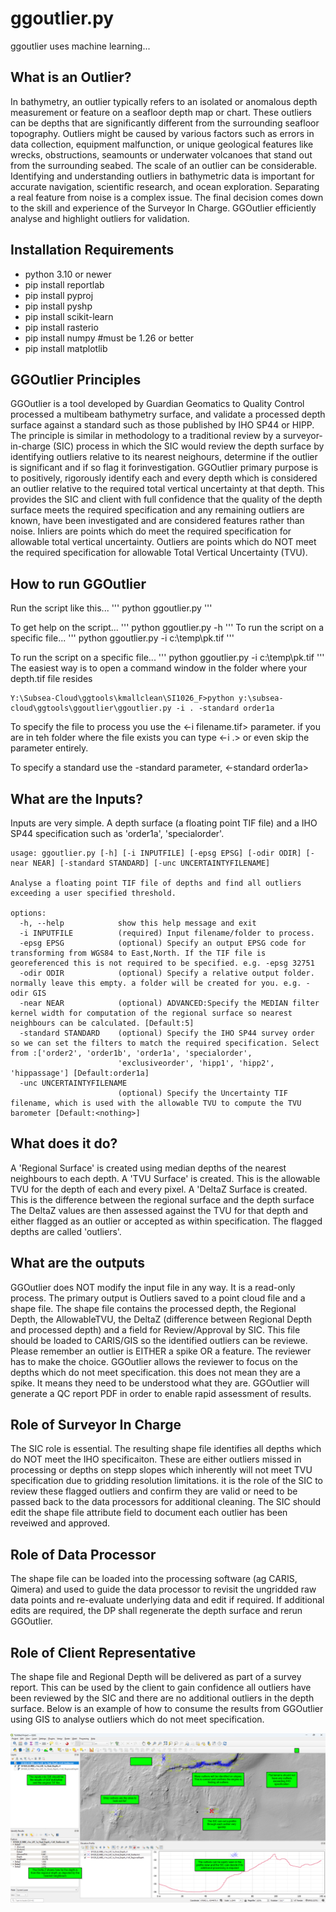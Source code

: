 # ggoutlier.py
ggoutlier uses machine learning...

## What is an Outlier?
In bathymetry, an outlier typically refers to an isolated or anomalous depth measurement or feature on a seafloor depth map or chart. These outliers can be depths that are significantly different from the surrounding seafloor topography. Outliers might be caused by various factors such as errors in data collection, equipment malfunction, or unique geological features like wrecks, obstructions, seamounts or underwater volcanoes that stand out from the surrounding seabed. The scale of an outlier can be considerable. Identifying and understanding  outliers in bathymetric data is important for accurate navigation, scientific research, and ocean exploration. Separating a real feature from noise is a complex issue. The final decision comes down to the skill and experience of the Surveyor In Charge. GGOutlier efficiently analyse and highlight outliers for validation.

## Installation Requirements
* python 3.10 or newer
* pip install reportlab
* pip install pyproj
* pip install pyshp
* pip install scikit-learn
* pip install rasterio
* pip install numpy #must be 1.26 or better
* pip install matplotlib

## GGOutlier Principles
GGOutlier is a tool developed by Guardian Geomatics to Quality Control processed a multibeam bathymetry surface, and validate a processed depth surface against a standard such as those published by IHO SP44 or HIPP. The principle is similar in methodology to a traditional  review by a surveyor-in-charge (SIC) process in which the SIC would review the depth surface by identifying outliers relative to its nearest neighours, determine if the outlier is significant and if so flag it forinvestigation.
GGOutlier primary purpose is to positively, rigorously identify each and every depth which is considered an outlier relative to the required total vertical uncertainty at that depth. This provides the SIC and client with full confidence that the quality of the depth surface meets the required specification and any remaining outliers are known, have been investigated and are considered features rather than noise.
Inliers are points which do meet the required specification for allowable total vertical uncertainty.
Outliers are points which do NOT meet the required specification for allowable Total Vertical Uncertainty (TVU).

## How to run GGOutlier
Run the script like this...
'''
python ggoutlier.py
'''

To get help on the script...
'''
python ggoutlier.py -h
'''
To run the script on a specific file...
'''
python ggoutlier.py -i c:\temp\pk.tif
'''

To run the script on a specific file...
'''
python ggoutlier.py -i c:\temp\pk.tif
'''
The easiest way is to open a command window in the folder where your depth.tif file resides

```
Y:\Subsea-Cloud\ggtools\kmallclean\SI1026_F>python y:\subsea-cloud\ggtools\ggoutlier\ggoutlier.py -i . -standard order1a
```

To specify the file to process you use the <-i filename.tif> parameter.  if you are in teh folder where the file exists you can type <-i .> or even skip the parameter entirely.

To specify a standard use the -standard parameter, <-standard order1a>

## What are the Inputs?
Inputs are very simple. A depth surface (a floating point TIF file) and a IHO SP44 specification such
as 'order1a', 'specialorder'.

```
usage: ggoutlier.py [-h] [-i INPUTFILE] [-epsg EPSG] [-odir ODIR] [-near NEAR] [-standard STANDARD] [-unc UNCERTAINTYFILENAME]

Analyse a floating point TIF file of depths and find all outliers exceeding a user specified threshold.

options:
  -h, --help            show this help message and exit
  -i INPUTFILE          (required) Input filename/folder to process.
  -epsg EPSG            (optional) Specify an output EPSG code for transforming from WGS84 to East,North. If the TIF file is georeferenced this is not required to be specified. e.g. -epsg 32751
  -odir ODIR            (optional) Specify a relative output folder. normally leave this empty. a folder will be created for you. e.g. -odir GIS
  -near NEAR            (optional) ADVANCED:Specify the MEDIAN filter kernel width for computation of the regional surface so nearest neighbours can be calculated. [Default:5]
  -standard STANDARD    (optional) Specify the IHO SP44 survey order so we can set the filters to match the required specification. Select from :['order2', 'order1b', 'order1a', 'specialorder',
                        'exclusiveorder', 'hipp1', 'hipp2', 'hippassage'] [Default:order1a]
  -unc UNCERTAINTYFILENAME
                        (optional) Specify the Uncertainty TIF filename, which is used with the allowable TVU to compute the TVU barometer [Default:<nothing>]
```

## What does it do?
A 'Regional Surface' is created using median depths of the nearest neighbours to each depth.
A 'TVU Surface' is created. This is the allowable TVU for the depth of each and every pixel.
A 'DeltaZ Surface is created. This is the difference between the regional surface and the depth
surface
The DeltaZ values are then assessed against the TVU for that depth and either flagged as an
outlier or accepted as within specification. The flagged depths are called 'outliers'.

## What are the outputs
GGOutlier does NOT modify the input file in any way. It is a read-only process.
The primary output is Outliers saved to a point cloud file and a shape file. The shape file contains the processed
depth, the Regional Depth, the AllowableTVU, the DeltaZ (difference between Regional Depth and
processed depth) and a field for Review/Approval by SIC. This file should be loaded to CARIS/GIS so the identified outliers can be reviewe.  Please remember an outlier is EITHER a spike OR a feature.  The reviewer has to make the choice.  GGOutlier allows the reviewer to focus on the depths which do not meet specification.  this does not mean they are a spike.  It means they need to be understood what they are.
GGOutlier will generate a QC report PDF in order to enable rapid assessment of results.

## Role of Surveyor In Charge
The SIC role is essential. The resulting shape file identifies all depths which do NOT meet the IHO specificaiton. These are either outliers missed in processing or depths on stepp slopes which inherently will not meet TVU specification due to gridding resolution limitations. it is the role of the SIC to review these flagged outliers and confirm they are valid or need to be passed back to the data processors for additional  cleaning.
The SIC should edit the shape file attribute field to document each outlier has been reveiwed and approved.

## Role of Data Processor
The shape file can be loaded into the processing software (ag CARIS, Qimera) and used to guide the data processor to revisit the ungridded raw data points and re-evaluate underlying data and edit if required.
If additional edits are required, the DP shall regenerate the depth surface and rerun GGOutlier.

## Role of Client Representative
The shape file and Regional Depth will be delivered as part of a survey report. This can be used by the client to gain confidence all outliers have been reviewed by the SIC and there are no additional outliers in the depth surface.
Below is an example of how to consume the results from GGOutlier using GIS to analyse outliers which do not meet specification.

![Overview](GGOutlierGIS.png)
